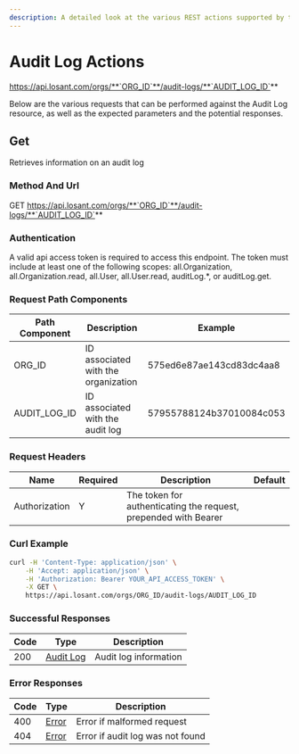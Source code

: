 ```yaml
---
description: A detailed look at the various REST actions supported by the Audit Log resource of the Losant API. Learn more.
---
```


# Audit Log Actions

https://api.losant.com/orgs/**`ORG_ID`**/audit-logs/**`AUDIT_LOG_ID`**

Below are the various requests that can be performed against the
Audit Log resource, as well as the expected
parameters and the potential responses.

## Get

Retrieves information on an audit log

### Method And Url <a name="get-method-url"></a>

GET https://api.losant.com/orgs/**`ORG_ID`**/audit-logs/**`AUDIT_LOG_ID`**

### Authentication <a name="get-authentication"></a>

A valid api access token is required to access this endpoint. The token must
include at least one of the following scopes:
all.Organization, all.Organization.read, all.User, all.User.read, auditLog.*, or auditLog.get.

### Request Path Components <a name="get-path-components"></a>

| Path Component | Description | Example |
| -------------- | ----------- | ------- |
| ORG_ID | ID associated with the organization | 575ed6e87ae143cd83dc4aa8 |
| AUDIT_LOG_ID | ID associated with the audit log | 57955788124b37010084c053 |

### Request Headers <a name="get-headers"></a>

| Name | Required | Description | Default |
| ---- | -------- | ----------- | ------- |
| Authorization | Y | The token for authenticating the request, prepended with Bearer | |

### Curl Example <a name="get-curl-example"></a>

```bash
curl -H 'Content-Type: application/json' \
    -H 'Accept: application/json' \
    -H 'Authorization: Bearer YOUR_API_ACCESS_TOKEN' \
    -X GET \
    https://api.losant.com/orgs/ORG_ID/audit-logs/AUDIT_LOG_ID
```

### Successful Responses <a name="get-successful-responses"></a>

| Code | Type | Description |
| ---- | ---- | ----------- |
| 200 | [Audit Log](schemas.md#audit-log) | Audit log information |

### Error Responses <a name="get-error-responses"></a>

| Code | Type | Description |
| ---- | ---- | ----------- |
| 400 | [Error](schemas.md#error) | Error if malformed request |
| 404 | [Error](schemas.md#error) | Error if audit log was not found |
